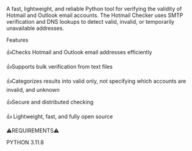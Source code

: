 A fast, lightweight, and reliable Python tool for verifying the validity of Hotmail and Outlook email accounts. The Hotmail Checker uses SMTP verification and DNS lookups to detect valid, invalid, or temporarily unavailable addresses.

Features

👍Checks Hotmail and Outlook email addresses efficiently

👍Supports bulk verification from text files

👍Categorizes results into valid only, not specifying which accounts are invalid, and unknown

👍Secure and distributed checking

👍 Lightweight, fast, and fully open source

⚠️REQUIREMENTS⚠️

PYTHON 3.11.8
